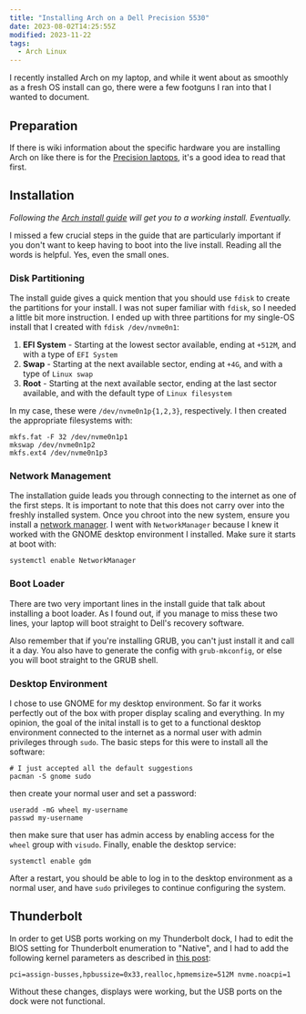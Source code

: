 ```yaml
---
title: "Installing Arch on a Dell Precision 5530"
date: 2023-08-02T14:25:55Z
modified: 2023-11-22
tags:
  - Arch Linux
---
```


I recently installed Arch on my laptop, and while it went about as smoothly as a
fresh OS install can go, there were a few footguns I ran into that I wanted to
document.

## Preparation

If there is wiki information about the specific hardware you are installing Arch
on like there is for the [Precision laptops][arch-precision], it's a good idea
to read that first.

## Installation

_Following the [Arch install guide][arch-install-guide] will get you to a
working install. Eventually._

I missed a few crucial steps in the guide that are particularly important if you
don't want to keep having to boot into the live install. Reading all the words
is helpful. Yes, even the small ones.

### Disk Partitioning

The install guide gives a quick mention that you should use `fdisk` to create
the partitions for your install. I was not super familiar with `fdisk`, so I
needed a little bit more instruction. I ended up with three partitions for my
single-OS install that I created with `fdisk /dev/nvme0n1`:

1. **EFI System** - Starting at the lowest sector available, ending at `+512M`,
   and with a type of `EFI System`
2. **Swap** - Starting at the next available sector, ending at `+4G`, and with a
   type of `Linux swap`
3. **Root** - Starting at the next available sector, ending at the last sector
   available, and with the default type of `Linux filesystem`

In my case, these were `/dev/nvme0n1p{1,2,3}`, respectively. I then created the
appropriate filesystems with:

```shell
mkfs.fat -F 32 /dev/nvme0n1p1
mkswap /dev/nvme0n1p2
mkfs.ext4 /dev/nvme0n1p3
```

### Network Management

The installation guide leads you through connecting to the internet as one of
the first steps. It is important to note that this does not carry over into the
freshly installed system. Once you chroot into the new system, ensure you
install a [network manager][arch-network-managers]. I went with `NetworkManager`
because I knew it worked with the GNOME desktop environment I installed. Make
sure it starts at boot with:

```shell
systemctl enable NetworkManager
```

### Boot Loader

There are two very important lines in the install guide that talk about
installing a boot loader. As I found out, if you manage to miss these two lines,
your laptop will boot straight to Dell's recovery software.

Also remember that if you're installing GRUB, you can't just install it and call
it a day. You also have to generate the config with `grub-mkconfig`, or else you
will boot straight to the GRUB shell.

### Desktop Environment

I chose to use GNOME for my desktop environment. So far it works perfectly out
of the box with proper display scaling and everything. In my opinion, the goal
of the inital install is to get to a functional desktop environment connected to
the internet as a normal user with admin privileges through `sudo`. The basic
steps for this were to install all the software:

```shell
# I just accepted all the default suggestions
pacman -S gnome sudo
```

then create your normal user and set a password:

```shell
useradd -mG wheel my-username
passwd my-username
```

then make sure that user has admin access by enabling access for the `wheel`
group with `visudo`. Finally, enable the desktop service:

```shell
systemctl enable gdm
```

After a restart, you should be able to log in to the desktop environment as a
normal user, and have `sudo` privileges to continue configuring the system.

## Thunderbolt

In order to get USB ports working on my Thunderbolt dock, I had to edit the BIOS
setting for Thunderbolt enumeration to "Native", and I had to add the following
kernel parameters as described in [this post][caldigit-ts4-arch]:

```
pci=assign-busses,hpbussize=0x33,realloc,hpmemsize=512M nvme.noacpi=1
```

Without these changes, displays were working, but the USB ports on the dock were
not functional.

[arch-install-guide]: https://wiki.archlinux.org/title/Installation_guide
[arch-network-managers]:
  https://wiki.archlinux.org/title/Network_configuration#Network_managers
[arch-precision]: https://wiki.archlinux.org/title/Laptop/Dell#Precision
[caldigit-ts4-arch]:
  https://community.frame.work/t/arch-caldigit-ts4-dock-xfce4-trials-tribulations-and-fixes/29117
